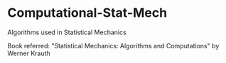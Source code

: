 # Computational-Stat-Mech
Algorithms used in Statistical Mechanics

Book referred: "Statistical Mechanics: Algorithms and Computations" by Werner Krauth
